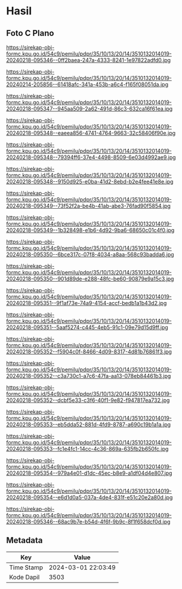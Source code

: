 # Hasil

## Foto C Plano

https://sirekap-obj-formc.kpu.go.id/54c9/pemilu/pdpr/35/10/13/20/14/3510132014019-20240218-095346--0ff2baea-247a-4333-8241-1e97822adfd0.jpg

https://sirekap-obj-formc.kpu.go.id/54c9/pemilu/pdpr/35/10/13/20/14/3510132014019-20240214-205856--61418afc-341a-453b-a6c4-f165f08051da.jpg

https://sirekap-obj-formc.kpu.go.id/54c9/pemilu/pdpr/35/10/13/20/14/3510132014019-20240218-095347--945aa509-2a62-491d-86c3-632ca16f61ea.jpg

https://sirekap-obj-formc.kpu.go.id/54c9/pemilu/pdpr/35/10/13/20/14/3510132014019-20240218-095348--eaeea856-4741-4764-9663-32c58406f90e.jpg

https://sirekap-obj-formc.kpu.go.id/54c9/pemilu/pdpr/35/10/13/20/14/3510132014019-20240218-095348--79394ff6-37e4-4498-8509-6e03d4992ae9.jpg

https://sirekap-obj-formc.kpu.go.id/54c9/pemilu/pdpr/35/10/13/20/14/3510132014019-20240218-095348--9150d925-e0ba-41d2-8ebd-b2e4fee41e8e.jpg

https://sirekap-obj-formc.kpu.go.id/54c9/pemilu/pdpr/35/10/13/20/14/3510132014019-20240218-095349--73f52f2a-be4b-41ab-abe3-76fad90f5854.jpg

https://sirekap-obj-formc.kpu.go.id/54c9/pemilu/pdpr/35/10/13/20/14/3510132014019-20240218-095349--1b328498-e1b6-4d92-9ba6-68650c01c4f0.jpg

https://sirekap-obj-formc.kpu.go.id/54c9/pemilu/pdpr/35/10/13/20/14/3510132014019-20240218-095350--6bce317c-07f8-4034-a8aa-568c93badda6.jpg

https://sirekap-obj-formc.kpu.go.id/54c9/pemilu/pdpr/35/10/13/20/14/3510132014019-20240218-095350--901d89de-e288-48fc-be60-90879e9a15c3.jpg

https://sirekap-obj-formc.kpu.go.id/54c9/pemilu/pdpr/35/10/13/20/14/3510132014019-20240218-095351--9f1af73e-74a9-4154-accf-bedb1a1b43d2.jpg

https://sirekap-obj-formc.kpu.go.id/54c9/pemilu/pdpr/35/10/13/20/14/3510132014019-20240218-095351--5aaf5274-c445-4eb5-91c1-09e79d15d9ff.jpg

https://sirekap-obj-formc.kpu.go.id/54c9/pemilu/pdpr/35/10/13/20/14/3510132014019-20240218-095352--f5904c0f-8466-4d09-8317-4d81b76861f3.jpg

https://sirekap-obj-formc.kpu.go.id/54c9/pemilu/pdpr/35/10/13/20/14/3510132014019-20240218-095352--c3a730c1-a7c6-47fa-aa13-078eb84461b3.jpg

https://sirekap-obj-formc.kpu.go.id/54c9/pemilu/pdpr/35/10/13/20/14/3510132014019-20240218-095352--dcbf5e33-c3f6-40f1-9e82-f947817ea732.jpg

https://sirekap-obj-formc.kpu.go.id/54c9/pemilu/pdpr/35/10/13/20/14/3510132014019-20240218-095353--eb5dda52-881d-4fd9-8787-a690c19b1a1a.jpg

https://sirekap-obj-formc.kpu.go.id/54c9/pemilu/pdpr/35/10/13/20/14/3510132014019-20240218-095353--fc1e4fc1-14cc-4c36-869a-635fb2b650fc.jpg

https://sirekap-obj-formc.kpu.go.id/54c9/pemilu/pdpr/35/10/13/20/14/3510132014019-20240218-095354--979a4e01-d1dc-45ec-b8e9-a1df04d4e807.jpg

https://sirekap-obj-formc.kpu.go.id/54c9/pemilu/pdpr/35/10/13/20/14/3510132014019-20240218-095354--e6d1d0a5-037a-4de4-831f-e51c20e2a80d.jpg

https://sirekap-obj-formc.kpu.go.id/54c9/pemilu/pdpr/35/10/13/20/14/3510132014019-20240218-095346--68ac9b7e-b54d-4f6f-9b9c-8f1f658dcf0d.jpg


## Metadata

| Key        | Value               |
| ---------- | ------------------- |
| Time Stamp | 2024-03-01 22:03:49 |
| Kode Dapil | 3503                |



